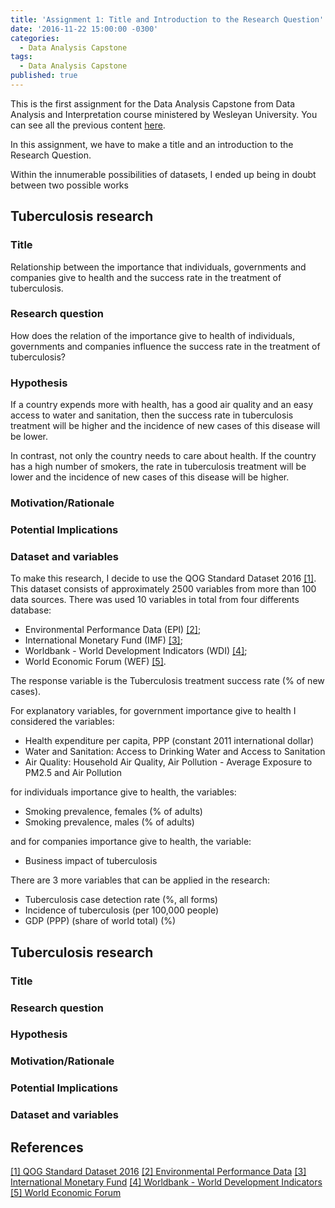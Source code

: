 ```yaml
---
title: 'Assignment 1: Title and Introduction to the Research Question'
date: '2016-11-22 15:00:00 -0300'
categories:
  - Data Analysis Capstone
tags:
  - Data Analysis Capstone
published: true
---
```


This is the first assignment for the Data Analysis Capstone from Data Analysis and Interpretation course ministered by Wesleyan University.
You can see all the previous content [here](https://yan-duarte.github.io/tags/).

In this assignment, we have to make a title and an introduction to the Research Question.

Within the innumerable possibilities of datasets, I ended up being in doubt between two possible works

## **Tuberculosis research**

### Title

Relationship between the importance that individuals, governments and companies give to health and the success rate in the treatment of tuberculosis.

### Research question

How does the relation of the importance give to health of individuals, governments and companies influence the success rate in the treatment of tuberculosis?

### Hypothesis

If a country expends more with health, has a good air quality and an easy access to water and sanitation, then the success rate in tuberculosis treatment will be higher and the incidence of new cases of this disease will be lower.

In contrast, not only the country needs to care about health. If the country has a high number of smokers, the rate in tuberculosis treatment will be lower and the incidence of new cases of this disease will be higher.

### Motivation/Rationale


### Potential Implications

### Dataset and variables
To make this research, I decide to use the QOG Standard Dataset 2016 [[1]][ref_01]. This dataset consists of approximately 2500 variables from more than 100 data sources.
There was used 10 variables in total from four differents database:
  
  - Environmental Performance Data (EPI) [[2]][ref_02];
  - International Monetary Fund (IMF) [[3]][ref_03];
  - Worldbank - World Development Indicators (WDI) [[4]][ref_04];
  - World Economic Forum (WEF) [[5]][ref_05].
  
The response variable is the Tuberculosis treatment success rate (% of new cases).  
  
For explanatory variables, for government importance give to health I considered the variables:

  - Health expenditure per capita, PPP (constant 2011 international dollar)
  - Water and Sanitation: Access to Drinking Water and Access to Sanitation
  - Air Quality: Household Air Quality, Air Pollution - Average Exposure to PM2.5 and Air Pollution
  
for individuals importance give to health, the variables:

  - Smoking prevalence, females (% of adults)
  - Smoking prevalence, males (% of adults)

and for companies importance give to health, the variable:

  - Business impact of tuberculosis
  
There are 3 more variables that can be applied in the research:

  - Tuberculosis case detection rate (%, all forms)
  - Incidence of tuberculosis (per 100,000 people)
  - GDP (PPP) (share of world total) (%)

## **Tuberculosis research**

### Title

### Research question

### Hypothesis

### Motivation/Rationale

### Potential Implications

### Dataset and variables

## **References**

[[1] QOG Standard Dataset 2016][ref_01]
[[2] Environmental Performance Data][ref_02]
[[3] International Monetary Fund][ref_03]
[[4] Worldbank - World Development Indicators][ref_04]
[[5] World Economic Forum][ref_05]


[ref_01]: http://qog.pol.gu.se/data/datadownloads/qogstandarddata
[ref_02]: http://epi.yale.edu/downloads
[ref_03]: http://www.imf.org/external/pubs/ft/weo/2014/01/weodata/weoselgr.aspx
[ref_04]: http://data.worldbank.org/data-catalog/world-development-indicators
[ref_05]: http://www.weforum.org/issues/competitiveness-0/gci2012-data-platform